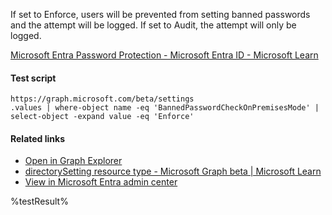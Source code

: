 If set to Enforce, users will be prevented from setting banned passwords and the attempt will be logged. If set to Audit, the attempt will only be logged.

[Microsoft Entra Password Protection - Microsoft Entra ID - Microsoft Learn](https://learn.microsoft.com/en-us/azure/active-directory/authentication/concept-password-ban-bad-on-premises)

#### Test script
```
https://graph.microsoft.com/beta/settings
.values | where-object name -eq 'BannedPasswordCheckOnPremisesMode' | select-object -expand value -eq 'Enforce'
```

#### Related links

- [Open in Graph Explorer](https://developer.microsoft.com/en-us/graph/graph-explorer?request=settings&method=GET&version=beta&GraphUrl=https://graph.microsoft.com)
- [directorySetting resource type - Microsoft Graph beta | Microsoft Learn](https://learn.microsoft.com/en-us/graph/api/resources/directorysetting)
- [View in Microsoft Entra admin center](https://entra.microsoft.com/#view/Microsoft_AAD_IAM/AuthenticationMethodsMenuBlade/~/PasswordProtection)

<!--- Results --->
%testResult%
